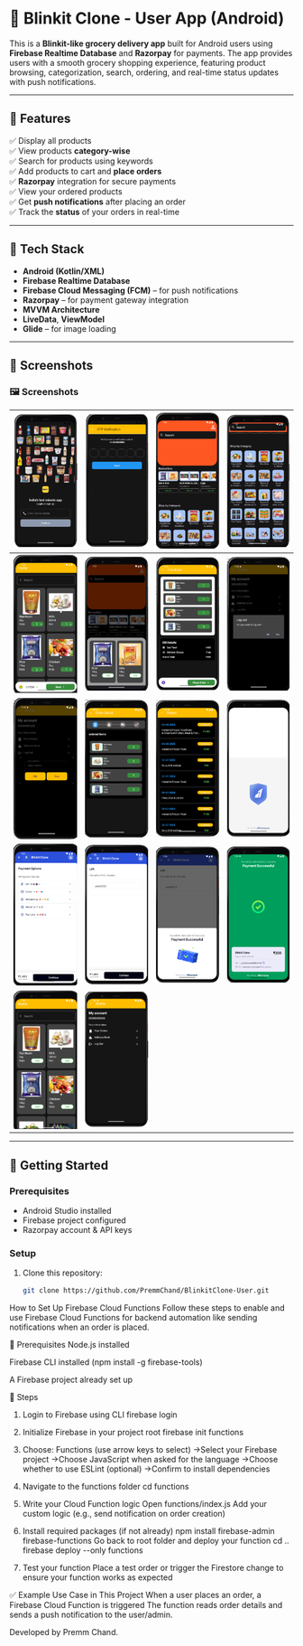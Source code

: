 # 🛒 Blinkit Clone - User App (Android)

This is a **Blinkit-like grocery delivery app** built for Android users using **Firebase Realtime Database** and **Razorpay** for payments.
The app provides users with a smooth grocery shopping experience, featuring product browsing, categorization, search, 
ordering, and real-time status updates with push notifications.

---

## 📱 Features

✅ Display all products  
✅ View products **category-wise**  
✅ Search for products using keywords  
✅ Add products to cart and **place orders**  
✅ **Razorpay** integration for secure payments  
✅ View your ordered products  
✅ Get **push notifications** after placing an order  
✅ Track the **status** of your orders in real-time

---

## 🔧 Tech Stack

- **Android (Kotlin/XML)**
- **Firebase Realtime Database**
- **Firebase Cloud Messaging (FCM)** – for push notifications
- **Razorpay** – for payment gateway integration
- **MVVM Architecture**
- **LiveData**, **ViewModel**
- **Glide** – for image loading

---

## 📸 Screenshots


### 🖼️ Screenshots

| ![Login](assets/images/login.png) | ![OTP](assets/images/otp.png) | ![Home](assets/images/home.png) | ![Home1](assets/images/home1.png) |
|---|---|---|---|
| ![Add Product](assets/images/add_product.png) | ![Best Seller](assets/images/bestseller.png) | ![Billing](assets/images/billing.png) | ![Logout](assets/images/logout.png) |
| ![Edit Address](assets/images/edit_address.png) | ![Order Status](assets/images/order_status.png) | ![Orders](assets/images/orders.png) | ![Payment](assets/images/payment.png) |
| ![Payment1](assets/images/payment1.png) | ![Payment2](assets/images/payment2.png) | ![Payment Status](assets/images/payment_status.png) | ![Payment Success](assets/images/payment_success.png) |
| ![Search Product](assets/images/search_product.png) | ![User Profile](assets/images/user_profile.png) |  |  |


---

## 🚀 Getting Started

### Prerequisites

- Android Studio installed
- Firebase project configured
- Razorpay account & API keys

### Setup

1. Clone this repository:
   ```bash
   git clone https://github.com/PremmChand/BlinkitClone-User.git

How to Set Up Firebase Cloud Functions
Follow these steps to enable and use Firebase Cloud Functions for backend automation like sending notifications when an order is placed.

🔧 Prerequisites
Node.js installed

Firebase CLI installed (npm install -g firebase-tools)

A Firebase project already set up

📌 Steps
1. Login to Firebase using CLI
firebase login
2. Initialize Firebase in your project root
firebase init functions
3. Choose: Functions (use arrow keys to select)
->Select your Firebase project
->Choose JavaScript when asked for the language
->Choose whether to use ESLint (optional)
->Confirm to install dependencies
4. Navigate to the functions folder
cd functions
5. Write your Cloud Function logic
Open functions/index.js
Add your custom logic (e.g., send notification on order creation)

6. Install required packages (if not already)
npm install firebase-admin firebase-functions
Go back to root folder and deploy your function
cd ..
firebase deploy --only functions
7. Test your function
Place a test order or trigger the Firestore change to ensure your function works as expected

✅ Example Use Case in This Project
When a user places an order, a Firebase Cloud Function is triggered
The function reads order details and sends a push notification to the user/admin.

Developed by Premm Chand.